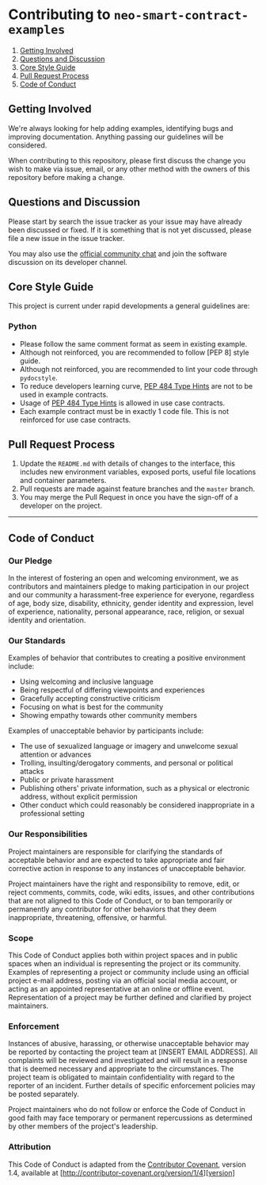 # Contributing to `neo-smart-contract-examples`

1. [Getting Involved](#getting-involved)
1. [Questions and Discussion](#questions-and-discussion)
1. [Core Style Guide](#core-style-guide)
1. [Pull Request Process](#pull-request-process)
1. [Code of Conduct](#code-of-conduct)

## Getting Involved

We're always looking for help adding examples, identifying bugs and improving documentation. Anything passing our guidelines will be considered.

When contributing to this repository, please first discuss the change you wish to make via issue, email, or any other method with the owners of this repository before making a change.

## Questions and Discussion

Please start by search the issue tracker as your issue may have already been discussed or fixed. If it is something that is not yet discussed, please file a new issue in the issue tracker.

You may also use the [official community chat](https://discord.gg/R8v48YA) and join the software discussion on its developer channel.

## Core Style Guide

This project is current under rapid developments a general guidelines are:

### Python

* Please follow the same comment format as seem in existing example.
* Although not reinforced, you are recommended to follow [PEP 8] style guide.
* Although not reinforced, you are recommended to lint your code through `pydocstyle`.
* To reduce developers learning curve, [PEP 484 Type Hints](https://www.python.org/dev/peps/pep-0484/) are not to be used in example contracts.
* Usage of [PEP 484 Type Hints](https://www.python.org/dev/peps/pep-0484/) is allowed in use case contracts.
* Each example contract must be in exactly 1 code file. This is not reinforced for use case contracts.

## Pull Request Process

1. Update the `README.md` with details of changes to the interface, this includes new environment variables, exposed ports, useful file locations and container parameters.
1. Pull requests are made against feature branches and the `master` branch.
1. You may merge the Pull Request in once you have the sign-off of a developer on the project.

---

## Code of Conduct

### Our Pledge

In the interest of fostering an open and welcoming environment, we as contributors and maintainers pledge to making participation in our project and our community a harassment-free experience for everyone, regardless of age, body size, disability, ethnicity, gender identity and expression, level of experience, nationality, personal appearance, race, religion, or sexual identity and orientation.

### Our Standards

Examples of behavior that contributes to creating a positive environment include:

* Using welcoming and inclusive language
* Being respectful of differing viewpoints and experiences
* Gracefully accepting constructive criticism
* Focusing on what is best for the community
* Showing empathy towards other community members

Examples of unacceptable behavior by participants include:

* The use of sexualized language or imagery and unwelcome sexual attention or advances
* Trolling, insulting/derogatory comments, and personal or political attacks
* Public or private harassment
* Publishing others' private information, such as a physical or electronic address, without explicit permission
* Other conduct which could reasonably be considered inappropriate in a professional setting

### Our Responsibilities

Project maintainers are responsible for clarifying the standards of acceptable behavior and are expected to take appropriate and fair corrective action in response to any instances of unacceptable behavior.

Project maintainers have the right and responsibility to remove, edit, or reject comments, commits, code, wiki edits, issues, and other contributions that are not aligned to this Code of Conduct, or to ban temporarily or permanently any contributor for other behaviors that they deem inappropriate, threatening, offensive, or harmful.

### Scope

This Code of Conduct applies both within project spaces and in public spaces when an individual is representing the project or its community. Examples of representing a project or community include using an official project e-mail address, posting via an official social media account, or acting as an appointed representative at an online or offline event. Representation of a project may be further defined and clarified by project maintainers.

### Enforcement

Instances of abusive, harassing, or otherwise unacceptable behavior may be reported by contacting the project team at [INSERT EMAIL ADDRESS]. All complaints will be reviewed and investigated and will result in a response that is deemed necessary and appropriate to the circumstances. The project team is obligated to maintain confidentiality with regard to the reporter of an incident. Further details of specific enforcement policies may be posted separately.

Project maintainers who do not follow or enforce the Code of Conduct in good faith may face temporary or permanent repercussions as determined by other members of the project's leadership.

### Attribution

This Code of Conduct is adapted from the [Contributor Covenant][homepage], version 1.4,
available at [http://contributor-covenant.org/version/1/4][version]

[homepage]: http://contributor-covenant.org
[version]: http://contributor-covenant.org/version/1/4/
